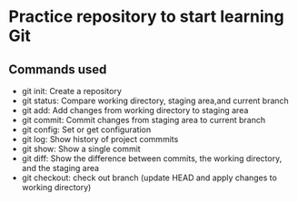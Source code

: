 # Practice repository to start learning Git

## Commands used

- git init: Create a repository
- git status: Compare working directory, staging area,and current branch
- git add: Add changes from working directory to staging area
- git commit: Commit changes from staging area to current branch
- git config: Set or get configuration
- git log: Show history of project commmits
- git show: Show a single commit
- git diff: Show the difference between commits, the working directory, and the staging area
- git checkout: check out branch (update HEAD and apply changes to working directory)


